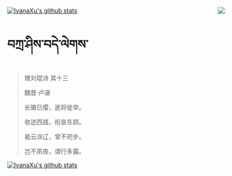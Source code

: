[![IvanaXu's github stats](https://github-readme-stats.vercel.app/api?username=IvanaXu&show_icons=true&theme=vue-dark)](https://github.com/anuraghazra/github-readme-stats)
<img align="right" src="https://github-readme-stats.vercel.app/api/top-langs/?username=IvanaXu&langs_count=3&theme=graywhite" />
# བཀྲ་ཤིས་བདེ་ལེགས་
> 赠刘琨诗 其十三
>
> 魏晋·卢谌
>
> 长徽已缨，逝将徙举。
> 
> 收迹西践，衔哀东顾。
> 
> 曷云涂辽，曾不咫步。
> 
> 岂不夙夜，谓行多露。

[![IvanaXu's github stats](https://github-readme-stats.vercel.app/api/wakatime?username=IvanaXu&theme=vue-dark)](https://github.com/anuraghazra/github-readme-stats)
